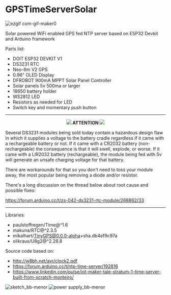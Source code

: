 # GPSTimeServerSolar

![ezgif com-gif-maker0](https://user-images.githubusercontent.com/38574378/117382664-69117f00-aeb5-11eb-818f-4dcee22dbfc9.gif)

Solar powered WiFi enabled GPS fed NTP server 
based on ESP32 Devkit and Arduino framework

Parts list:

- DOIT ESP32 DEVKIT V1
- DS3231 RTC
- Neo-6m V2 GPS
- 0.96" OLED Display
- DFROBOT 900mA MPPT Solar Panel Controller
- Solar panels 5v 500ma or larger 
- 18650 battery holder
- WS2812 LED
- Resistors as needed for LED
- Switch key and momentary push button

---
<p align="center"><img src="https://user-images.githubusercontent.com/38574378/132773469-08fb7b59-2f9d-4641-9665-c8d50d3904bc.png"><b>   ATTENTION   </b><img src="https://user-images.githubusercontent.com/38574378/132773469-08fb7b59-2f9d-4641-9665-c8d50d3904bc.png"></p> 

Several DS3231 modules being sold today contain a hazardous design flaw in which it supplies a voltage to the battery cradle regardless if it came with a rechargeable battery or not. If it came with a CR2032 battery (non-rechargeable) the consequence is that it will swell, explode, or worse. If it came with a LIR2032 battery (rechargeable), the module being fed with 5v will generate an unsafe charging voltage for that battery.

There are workarounds for that so you don't need to toss your module away, the most popular being removing a diode and/or resistor.

There's a long discussion on the thread below about root cause and possible fixes:

https://forum.arduino.cc/t/zs-042-ds3231-rtc-module/268862/33

---

Libraries:

-	paulstoffregen/Time@^1.6
-	makuna/RTC@^2.3.5
-	mikalhart/TinyGPS@0.0.0-alpha+sha.db4ef9c97a
-	olikraus/U8g2@^2.28.8

Source code based on:

- http://w8bh.net/avr/clock2.pdf
- https://forum.arduino.cc/t/ntp-time-server/192816
- https://www.linkedin.com/pulse/iot-maker-tale-stratum-1-time-server-built-from-scratch-monteiro/

![sketch_bb-menor](https://user-images.githubusercontent.com/38574378/117375890-66f3f400-aea6-11eb-9389-1b9b0b01f88f.png)
![power supply_bb-menor](https://user-images.githubusercontent.com/38574378/117375897-6a877b00-aea6-11eb-8022-d2b06e11bd37.png)
